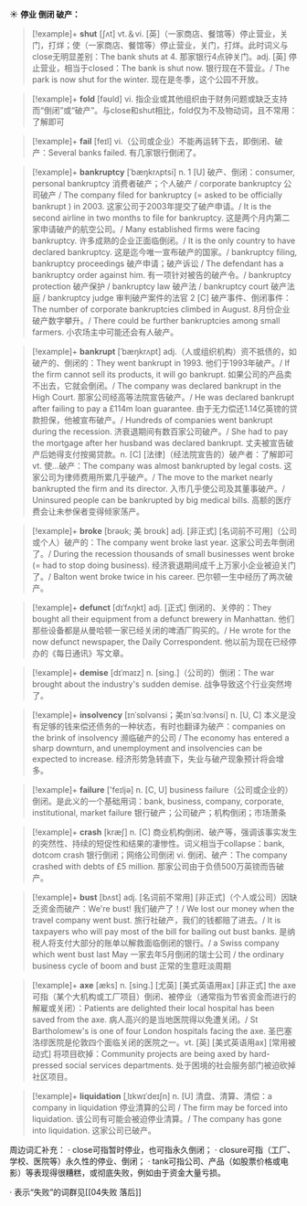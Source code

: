 ☀ <span class="category">**停业 倒闭 破产：**</span>
>[!example]+ <span class="vocabulary">**shut**</span> [ʃʌt] 
> <span class="definition">vt.＆vi. [英]（一家商店、餐馆等）停止营业，关门，打烊；使（一家商店、餐馆等）停止营业，关门，打烊。此时词义与close无明显差别：</span>The bank shuts at 4. 那家银行4点钟关门。<span class="definition">adj. [英] 停止营业，相当于closed：</span>The bank is shut now. 银行现在不营业。/ The park is now shut for the winter. 现在是冬季，这个公园不开放。

>[!example]+ <span class="vocabulary">**fold**</span> [fəʊld] 
> <span class="definition">vi. 指企业或其他组织由于财务问题或缺乏支持而“倒闭”或“破产”。与close和shut相比，fold仅为不及物动词，且不常用：</span>了解即可

>[!example]+ <span class="vocabulary">**fail**</span> [feɪl] 
> <span class="definition">vi.（公司或企业）不能再运转下去，即倒闭、破产：</span>Several banks failed. 有几家银行倒闭了。
           
>[!example]+ <span class="vocabulary">**bankruptcy**</span> [ˈbæŋkrʌptsi]
> <span class="definition">n. 1 [U] 破产、倒闭：</span>consumer, personal bankruptcy 消费者破产；个人破产 / corporate bankruptcy 公司破产 / The company filed for bankruptcy (= asked to be officially bankrupt ) in 2003. 这家公司于2003年提交了破产申请。/ It is the second airline in two months to file for bankruptcy. 这是两个月内第二家申请破产的航空公司。/ Many established firms were facing bankruptcy. 许多成熟的企业正面临倒闭。/ It is the only country to have declared bankruptcy. 这是迄今唯一宣布破产的国家。/ bankruptcy filing, bankruptcy proceedings 破产申请；破产诉讼 / The defendant has a bankruptcy order against him. 有一项针对被告的破产令。/ bankruptcy protection 破产保护 / bankruptcy law 破产法 / bankruptcy court 破产法庭 / bankruptcy judge 审判破产案件的法官 <span class="definition">2 [C] 破产事件、倒闭事件：</span>The number of corporate bankruptcies climbed in August. 8月份企业破产数字攀升。/ There could be further bankruptcies among small farmers. 小农场主中可能还会有人破产。
                      
>[!example]+ <span class="vocabulary">**bankrupt**</span> [ˈbæŋkrʌpt]
> <span class="definition">adj.（人或组织机构）资不抵债的，如破产的、倒闭的：</span>They went bankrupt in 1993. 他们于1993年破产。/ If the firm cannot sell its products, it will go bankrupt. 如果公司的产品卖不出去，它就会倒闭。/ The company was declared bankrupt in the High Court. 那家公司经高等法院宣告破产。/ He was declared bankrupt after failing to pay a £114m loan guarantee. 由于无力偿还1.14亿英镑的贷款担保，他被宣布破产。/ Hundreds of companies went bankrupt during the recession. 济衰退期间有数百家公司破产。/ She had to pay the mortgage after her husband was declared bankrupt. 丈夫被宣告破产后她得支付按揭贷款。<span class="definition">n. [C] [法律]（经法院宣告的）破产者：</span>了解即可 <span class="definition">vt. 使…破产：</span>The company was almost bankrupted by legal costs. 这家公司为律师费用所累几乎破产。/ The move to the market nearly bankrupted the firm and its director. 入市几乎使公司及其董事破产。/ Uninsured people can be bankrupted by big medical bills. 高额的医疗费会让未参保者变得倾家荡产。
           
>[!example]+ <span class="vocabulary">**broke**</span> [brəʊk; 美 broʊk]
> <span class="definition">adj. [非正式] [名词前不可用]（公司或个人）破产的：</span>The company went broke last year. 这家公司去年倒闭了。/ During the recession thousands of small businesses went broke (= had to stop doing business). 经济衰退期间成千上万家小企业被迫关门了。/ Balton went broke twice in his career. 巴尔顿一生中经历了两次破产。
           
>[!example]+ <span class="vocabulary">**defunct**</span> [dɪˈfʌŋkt]
> <span class="definition">adj. [正式] 倒闭的、关停的：</span>They bought all their equipment from a defunct brewery in Manhattan. 他们那些设备都是从曼哈顿一家已经关闭的啤酒厂购买的。/ He wrote for the now defunct newspaper, the Daily Correspondent. 他以前为现在已经停办的《每日通讯》写文章。
           
>[!example]+ <span class="vocabulary">**demise**</span> [dɪˈmaɪz]
> <span class="definition">n. [sing.]（公司的）倒闭：</span>The war brought about the industry's sudden demise. 战争导致这个行业突然垮了。

>[!example]+ <span class="vocabulary">**insolvency**</span> [ɪnˈsɒlvənsi；美ɪnˈsɑːlvənsi]
> <span class="definition">n. [U, C] 本义是没有足够的钱来偿还债务的一种状态，有时也翻译为破产：</span>companies on the brink of insolvency 濒临破产的公司 / The economy has entered a sharp downturn, and unemployment and insolvencies can be expected to increase. 经济形势急转直下，失业与破产现象预计将会增多。

>[!example]+ <span class="vocabulary">**failure**</span> ['feɪljə] 
> <span class="definition">n. [C, U] business failure（公司或企业的）倒闭。是此义的一个基础用词：</span>bank, business, company, corporate, institutional, market failure 银行破产；公司破产；机构倒闭；市场萧条

>[!example]+ <span class="vocabulary">**crash**</span> [kræʃ] 
> <span class="definition">n. [C] 商业机构倒闭、破产等，强调该事实发生的突然性、持续的短促性和结果的凄惨性。词义相当于collapse：</span>bank, dotcom crash 银行倒闭；网络公司倒闭 <span class="definition">vi. 倒闭、破产：</span>The company crashed with debts of £5 million. 那家公司由于负债500万英镑而告破产。
           
>[!example]+ <span class="vocabulary">**bust**</span> [bʌst]
> <span class="definition">adj. [名词前不常用] [非正式]（个人或公司）因缺乏资金而破产：</span>We're bust! 我们破产了！/ We lost our money when the travel company went bust. 旅行社破产，我们的钱都赔了进去。/ It is taxpayers who will pay most of the bill for bailing out bust banks. 是纳税人将支付大部分的账单以解救面临倒闭的银行。/ a Swiss company which went bust last May 一家去年5月倒闭的瑞士公司 / the ordinary business cycle of boom and bust 正常的生意旺淡周期
           
>[!example]+ <span class="vocabulary">**axe**</span> [æks]
> <span class="definition">n. [sing.] [尤英] [美式英语用ax] [非正式] the axe可指（某个大机构或工厂项目）倒闭、被停业（通常指为节省资金而进行的解雇或关闭）：</span>Patients are delighted their local hospital has been saved from the axe. 病人高兴的是当地医院得以免遭关闭。/ St Bartholomew's is one of four London hospitals facing the axe. 圣巴塞洛缪医院是伦敦四个面临关闭的医院之一。<span class="definition">vt. [英] [美式英语用ax] [常用被动式] 将项目砍掉：</span>Community projects are being axed by hard-pressed social services departments. 处于困境的社会服务部门被迫砍掉社区项目。

>[!example]+ <span class="vocabulary">**liquidation**</span> [ˌlɪkwɪˈdeɪʃn]
> <span class="definition">n. [U] 清盘、清算、清偿：</span>a company in liquidation 停业清算的公司 / The firm may be forced into liquidation. 该公司有可能会被迫停业清算。/ The company has gone into liquidation. 这家公司已破产。

周边词汇补充：
· close可指暂时停业，也可指永久倒闭；
· closure可指（工厂、学校、医院等）永久性的停业、倒闭；
· tank可指公司、产品（如股票价格或电影）等表现得很糟糕，或彻底失败，例如由于资金大量亏损。

· 表示“失败”的词群见[[04失败 落后]]
